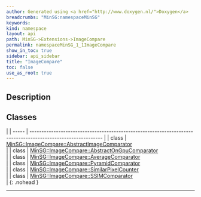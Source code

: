 ```yaml
---
author: Generated using <a href="http://www.doxygen.nl/">Doxygen</a>
breadcrumbs: "MinSG:namespaceMinSG"
keywords: 
kind: namespace
layout: api
path: MinSG->Extensions->ImageCompare
permalink: namespaceMinSG_1_1ImageCompare
show_in_toc: true
sidebar: api_sidebar
title: "ImageCompare"
toc: false
use_as_root: true
---
```


## Description





## Classes

|
| ----- | ------------------------------------------------------------------------------------------------------------ | 
| class | [MinSG::ImageCompare::AbstractImageComparator](classMinSG_1_1ImageCompare_1_1AbstractImageComparator) <br/>  | 
| class | [MinSG::ImageCompare::AbstractOnGpuComparator](classMinSG_1_1ImageCompare_1_1AbstractOnGpuComparator) <br/>  | 
| class | [MinSG::ImageCompare::AverageComparator](classMinSG_1_1ImageCompare_1_1AverageComparator) <br/>              | 
| class | [MinSG::ImageCompare::PyramidComparator](classMinSG_1_1ImageCompare_1_1PyramidComparator) <br/>              | 
| class | [MinSG::ImageCompare::SimilarPixelCounter](classMinSG_1_1ImageCompare_1_1SimilarPixelCounter) <br/>          | 
| class | [MinSG::ImageCompare::SSIMComparator](classMinSG_1_1ImageCompare_1_1SSIMComparator) <br/>                    | 
{: .nohead }

-------------------------------------------------------------------

